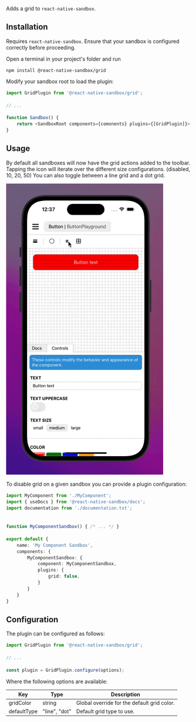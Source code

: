 
Adds a grid to `react-native-sandbox`.

## Installation

Requires `react-native-sandbox`. Ensure that your sandbox is configured correctly before proceeding.

Open a terminal in your project's folder and run

```shell
npm install @react-native-sandbox/grid
```

Modify your sandbox root to load the plugin:

```typescript
import GridPlugin from '@react-native-sandbox/grid';

// ...

function Sandbox() {
    return <SandboxRoot components={comonents} plugins={[GridPlugin]}>
}
```

## Usage

By default all sandboxes will now have the grid actions added to the toolbar. Tapping the icon will iterate over the different size configurations. (disabled, 10, 20, 50) You can also toggle between a line grid and a dot grid.

![Demo](/docs/images/grid-demo.gif)

To disable grid on a given sandbox you can provide a plugin configuration:

```typescript
import MyComponent from './MyComponent';
import { useDocs } from '@react-native-sandbox/docs';
import documentation from './documentation.txt';


function MyComponentSandbox() { /* ... */ }

export default {
    name: 'My Component Sandbox',
    components: {
        MyComponentSandbox: {
            component: MyComponentSandbox,
            plugins: {
                grid: false,
            }
        }
    }
}
```

## Configuration

The plugin can be configured as follows:

```typescript
import GridPlugin from '@react-native-sandbox/grid';

// ...

const plugin = GridPlugin.configure(options);
```

Where the following options are available:

| Key | Type | Description |
|---|---|---|
| gridColor | string | Global override for the default grid color. |
| defaultType | "line", "dot" | Default grid type to use. |